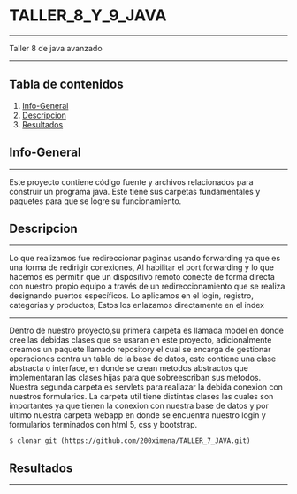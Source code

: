# TALLER_8_Y_9_JAVA
***
Taller 8 de java avanzado
****

## Tabla de contenidos 

1. [Info-General](#info-general)
2. [Descripcion](#descripcion)
3. [Resultados](#resultados)


## Info-General
***
Este proyecto contiene código fuente y archivos relacionados para construir un programa java. Este tiene sus carpetas fundamentales y paquetes para que se logre su funcionamiento.

## Descripcion
***
Lo que realizamos fue redireccionar paginas usando forwarding ya que es una forma de redirigir conexiones, Al habilitar el port forwarding y lo que hacemos es permitir que un dispositivo remoto conecte de forma directa con nuestro propio equipo a través de un redireccionamiento que se realiza designando puertos específicos.
Lo aplicamos en el login, registro, categorias y productos; Estos los enlazamos directamente en el index
***
Dentro de nuestro proyecto,su primera carpeta es llamada model en donde cree las debidas clases que se usaran en este proyecto, adicionalmente creamos un paquete llamado repository el cual se encarga de gestionar operaciones contra un tabla de la base de datos, este contiene una clase abstracta o interface, en donde se crean metodos abstractos que implementaran las clases hijas para que sobreescriban sus metodos.
Nuestra segunda carpeta es servlets para realiazar la debida conexion con nuestros formularios.
La carpeta util tiene distintas  clases las cuales son importantes ya que tienen la conexion con nuestra base de datos y por ultimo nuestra carpeta webapp en donde se encuentra nuestro login y formularios terminados con html 5, css y bootstrap.



```
$ clonar git (https://github.com/200ximena/TALLER_7_JAVA.git)
```

## Resultados
***
